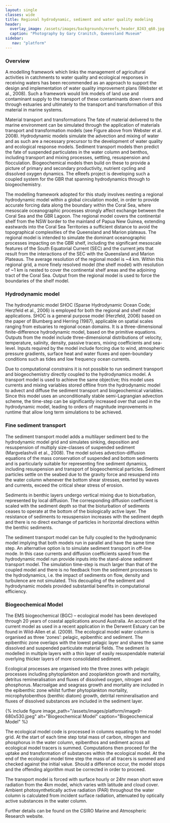 ```yaml
---
layout: single
classes: wide
title: Regional hydrodynamic, sediment and water quality modeling
header:
  overlay_image: /assets/images/backgrounds/ereefs_header_8243_q60.jpg
  caption: "Photography by Gary Cranitch, Queensland Museum"
sidebar:
   nav: "platform"
---
```

### Overview
A modelling framework which links the management of agricultural activities in catchments to water quality and ecological responses in receiving waters has been recommended as an approach to support the design and implementation of water quality improvement plans (Webster et al., 2008). Such a framework would link models of land use and contaminant supply to the transport of these contaminants down rivers and through estuaries and ultimately to the transport and transformation of this material in marine systems.

Material transport and transformations
The fate of material delivered to the marine environment can be simulated through the application of materials transport and transformation models (see Figure above from Webster et al. 2008). Hydrodynamic models simulate the advection and mixing of water and as such are a necessary precursor to the development of water quality and ecological response models. Sediment transport models then predict the fate of suspended particulates in the water column and benthos, including transport and mixing processes, settling, resuspension and flocculation. Biogeochemical models then build on these to provide a picture of primary and secondary productivity, nutrient cycling and dissolved oxygen dynamics. The eReefs project is developing such a coupled system for the GBR that spanning hydrodynamics through to biogeochemistry.

The modelling framework adopted for this study involves nesting a regional hydrodynamic model within a global circulation model, in order to provide accurate forcing data along the boundary within the Coral Sea, where mesoscale oceanographic processes strongly affect exchange between the Coral Sea and the GBR Lagoon. The regional model covers the continental shelf from the NSW border to the mainland of Papua New Guinea, extending eastwards into the Coral Sea Territories a sufficient distance to avoid the topographical complexities of the Queensland and Marion plateaus. The regional model is intended to simulate the dominant oceanographic processes impacting on the GBR shelf, including the significant mesoscale features of the South Equatorial Current (SEC) and the current jets that result from the interactions of the SEC with the Queensland and Marion Plateaus. The average resolution of the regional model is ~4 km. Within this regional grid, a more finely resolved model (the shelf model) with resolution of ~1 km is nested to cover the continental shelf areas and the adjoining tract of the Coral Sea. Output from the regional model is used to force the boundaries of the shelf model.

### Hydrodynamic model
The hydrodynamic model SHOC (Sparse Hydrodynamic Ocean Code; Herzfeld et al., 2006) is employed for both the regional and shelf model applications. SHOC is a general purpose model (Herzfeld, 2006) based on the paper of Blumberg and Herring (1987), applicable on spatial scales ranging from estuaries to regional ocean domains. It is a three-dimensional finite-difference hydrodynamic model, based on the primitive equations. Outputs from the model include three-dimensional distributions of velocity, temperature, salinity, density, passive tracers, mixing coefficients and sea-level. Inputs required by the model include forcing due to wind, atmospheric pressure gradients, surface heat and water fluxes and open-boundary conditions such as tides and low frequency ocean currents.

Due to computational constrains it is not possible to run sediment transport and biogeochemistry directly coupled to the hydrodynamics model. A transport model is used to achieve the same objective; this model uses currents and mixing variables stored offline from the hydrodynamic model to advect and diffuse the sediment transport and biogeochemical variables. Since this model uses an unconditionally stable semi-Lagrangian advection scheme, the time-step can be significantly increased over that used in the hydrodynamic model, leading to orders of magnitude improvements in runtime that allow long term simulations to be achieved.

### Fine sediment transport
The sediment transport model adds a multilayer sediment bed to the hydrodynamic model grid and simulates sinking, deposition and resuspension of multiply size-classes of suspended sediment (Margvelashvili et al., 2008). The model solves advection-diffusion equations of the mass conservation of suspended and bottom sediments and is particularly suitable for representing fine sediment dynamics, including resuspension and transport of biogeochemical particles. Sediment particles settle on the seabed due to the gravity force and resuspend into the water column whenever the bottom shear stresses, exerted by waves and currents, exceed the critical shear stress of erosion.

Sediments in benthic layers undergo vertical mixing due to bioturbation, represented by local diffusion. The corresponding diffusion coefficient is scaled with the sediment depth so that the bioturbation of sediments ceases to operate at the bottom of the biologically active layer. The resistance of sediments to resuspension increases with the sediment depth and there is no direct exchange of particles in horizontal directions within the benthic sediments.

The sediment transport model can be fully coupled to the hydrodynamic model implying that both models run in parallel and have the same time step. An alternative option is to simulate sediment transport in off-line mode. In this case currents and diffusion coefficients saved from the hydrodynamic model run provide inputs into the stand-alone sediment transport model. The simulation time-step is much larger than that of the coupled model and there is no feedback from the sediment processes to the hydrodynamics, i.e. the impact of sediments on flow, density and turbulence are not simulated. This decoupling of the sediment and hydrodynamic models provided substantial benefits in computational efficiency.

### Biogeochemical Model
The EMS biogeochemical (BGC) – ecological model has been developed through 20 years of coastal applications around Australia. An account of the current model as used in a recent application in the Derwent Estuary can be found in Wild-Allen et al. (2009). The ecological model water column is organised as three ‘zones’: pelagic, epibenthic and sediment. The epibenthic zone overlaps with the lowest pelagic layer and shares the same dissolved and suspended particulate material fields. The sediment is modelled in multiple layers with a thin layer of easily resuspendable material overlying thicker layers of more consolidated sediment.

Ecological processes are organised into the three zones with pelagic processes including phytoplankton and zooplankton growth and mortality, detritus remineralisation and fluxes of dissolved oxygen, nitrogen and phosphorus. Macroalgae and seagrass growth and mortality are included in the epibenthic zone whilst further phytoplankton mortality, microphytobenthos (benthic diatom) growth, detrital remineralisation and fluxes of dissolved substances are included in the sediment layer.

{% include figure image_path="/assets/images/platform/image9-680x530.jpeg" alt="Biogeochemical Model" caption="Biogeochemical Model" %}

The ecological model code is processed in columns equating to the model grid. At the start of each time step total mass of carbon, nitrogen and phosphorus in the water column, epibenthos and sediment across all ecological model tracers is summed. Computations then proceed for the uptake and transformation of substances within the ecological model. At the end of the ecological model time step the mass of all tracers is summed and checked against the initial value. Should a difference occur, the model stops and the offending algorithm must be corrected in order to proceed.

The transport model is forced with surface hourly or 24hr mean short wave radiation from the 4km model, which varies with latitude and cloud cover. Ambient photosynthetically active radiation (PAR) throughout the water column is calculated from incident surface radiation, attenuated by optically active substances in the water column.

Further details can be found on the CSIRO Marine and Atmospheric Research website.
